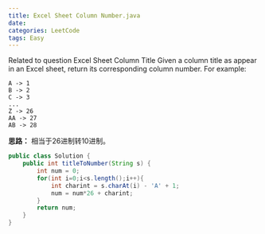 ```yaml
---
title: Excel Sheet Column Number.java
date: 
categories: LeetCode
tags: Easy
---
```

Related to question Excel Sheet Column Title
Given a column title as appear in an Excel sheet, return its corresponding column number.
For example:

    A -> 1
    B -> 2
    C -> 3
    ...
    Z -> 26
    AA -> 27
    AB -> 28 
<!-- more -->
**思路：**
相当于26进制转10进制。
``` java
public class Solution {
    public int titleToNumber(String s) {
        int num = 0;
		for(int i=0;i<s.length();i++){
			int charint = s.charAt(i) - 'A' + 1;
			num = num*26 + charint;
		}
		return num;
    }
}
``` 